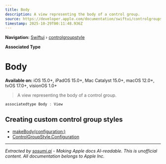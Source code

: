 ```yaml
---
title: Body
description: A view representing the body of a control group.
source: https://developer.apple.com/documentation/swiftui/controlgroupstyle/body
timestamp: 2025-10-29T00:11:48.936Z
---
```


**Navigation:** [Swiftui](/documentation/swiftui) › [controlgroupstyle](/documentation/swiftui/controlgroupstyle)

**Associated Type**

# Body

**Available on:** iOS 15.0+, iPadOS 15.0+, Mac Catalyst 15.0+, macOS 12.0+, tvOS 17.0+, visionOS 1.0+

> A view representing the body of a control group.

```swift
associatedtype Body : View
```

## Creating custom control group styles

- [makeBody(configuration:)](/documentation/swiftui/controlgroupstyle/makebody(configuration:))
- [ControlGroupStyle.Configuration](/documentation/swiftui/controlgroupstyle/configuration)

---

*Extracted by [sosumi.ai](https://sosumi.ai) - Making Apple docs AI-readable.*
*This is unofficial content. All documentation belongs to Apple Inc.*
